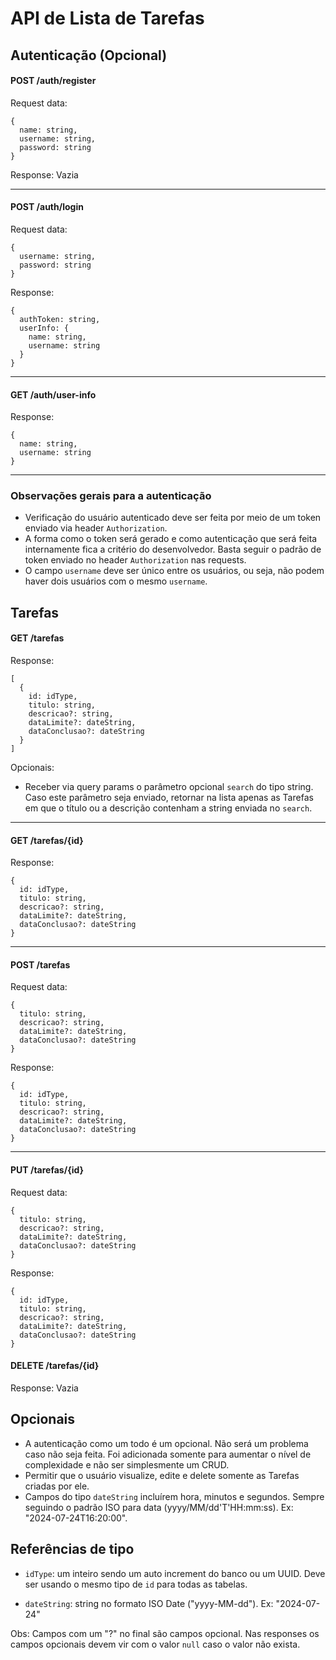 # API de Lista de Tarefas

## Autenticação (Opcional)
#### POST /auth/register
Request data:
```
{
  name: string,
  username: string,
  password: string
}
```
Response:
Vazia

---

#### POST /auth/login
Request data:
```
{
  username: string,
  password: string
}
```
Response:
```
{
  authToken: string,
  userInfo: {
    name: string,
    username: string
  }
}
```

---

#### GET /auth/user-info
Response:
```
{
  name: string,
  username: string
}
```

---

### Observações gerais para a autenticação
- Verificação do usuário autenticado deve ser feita por meio de um token enviado via header `Authorization`.
- A forma como o token será gerado e como autenticação que será feita internamente fica a critério do desenvolvedor. Basta seguir o padrão de token enviado no header `Authorization` nas requests.
- O campo `username` deve ser único entre os usuários, ou seja, não podem haver dois usuários com o mesmo `username`.


## Tarefas

#### GET /tarefas
Response:
```
[
  {
    id: idType,
    titulo: string,
    descricao?: string,
    dataLimite?: dateString,
    dataConclusao?: dateString
  }
]
```
Opcionais:
  - Receber via query params o parâmetro opcional `search` do tipo string. Caso este parâmetro seja enviado, retornar na lista apenas as Tarefas em que o título ou a descrição contenham a string enviada no `search`.

---

#### GET /tarefas/{id}
Response:
```
{
  id: idType,
  titulo: string,
  descricao?: string,
  dataLimite?: dateString,
  dataConclusao?: dateString
}
```

---

#### POST /tarefas
Request data:
```
{
  titulo: string,
  descricao?: string,
  dataLimite?: dateString,
  dataConclusao?: dateString
}
```
Response:
```
{
  id: idType,
  titulo: string,
  descricao?: string,
  dataLimite?: dateString,
  dataConclusao?: dateString
}
```

---

#### PUT /tarefas/{id}
Request data:
```
{
  titulo: string,
  descricao?: string,
  dataLimite?: dateString,
  dataConclusao?: dateString
}
```
Response:
```
{
  id: idType,
  titulo: string,
  descricao?: string,
  dataLimite?: dateString,
  dataConclusao?: dateString
}
```

#### DELETE /tarefas/{id}
Response: Vazia

## Opcionais
  - A autenticação como um todo é um opcional. Não será um problema caso não seja feita. Foi adicionada somente para aumentar o nível de complexidade e não ser simplesmente um CRUD.
  - Permitir que o usuário visualize, edite e delete somente as Tarefas criadas por ele.
  - Campos do tipo `dateString` incluírem hora, minutos e segundos. Sempre seguindo o padrão ISO para data (yyyy/MM/dd'T'HH:mm:ss). Ex: "2024-07-24T16:20:00".

## Referências de tipo
  - `idType`: um inteiro sendo um auto increment do banco ou um UUID. Deve ser usando o mesmo tipo de `id` para todas as tabelas.

  - `dateString`: string no formato ISO Date ("yyyy-MM-dd"). Ex: "2024-07-24"

Obs: Campos com um "?" no final são campos opcional. Nas responses os campos opcionais devem vir com o valor `null` caso o valor não exista.
